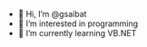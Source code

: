 - 👋 Hi, I’m @gsaibat
- 👀 I’m interested in programming
- 🌱 I’m currently learning VB.NET

<!---
gsaibat/gsaibat is a ✨ special ✨ repository because its `README.md` (this file) appears on your GitHub profile.
You can click the Preview link to take a look at your changes.
--->
